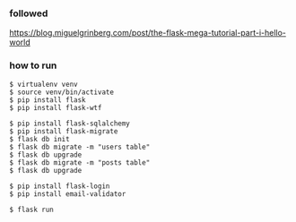 ### followed

https://blog.miguelgrinberg.com/post/the-flask-mega-tutorial-part-i-hello-world

### how to run

```
$ virtualenv venv
$ source venv/bin/activate
$ pip install flask
$ pip install flask-wtf

$ pip install flask-sqlalchemy
$ pip install flask-migrate
$ flask db init
$ flask db migrate -m "users table"
$ flask db upgrade
$ flask db migrate -m "posts table"
$ flask db upgrade

$ pip install flask-login
$ pip install email-validator

$ flask run
```
